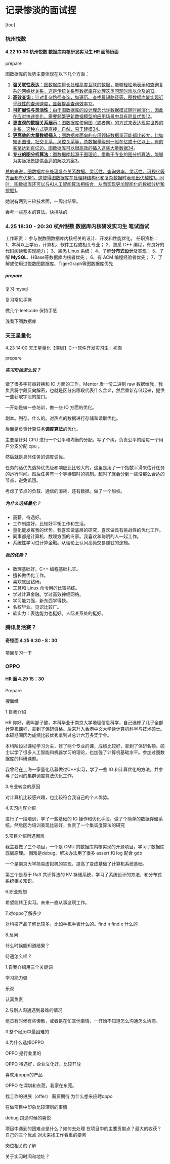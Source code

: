 # 记录惨淡的面试捏



[toc]

### 杭州悦数

#### 4.22 10:30 杭州悦数 数据库内核研发实习生 HR 面简历面

prepare

图数据库的优势主要体现在以下几个方面：

1. [**强关联性表达**：图数据库擅长处理高度互联的数据，能够轻松地表示和查询复杂的网络状关系，这是传统关系型数据库在处理这类问题时难以企及的](https://www.nebula-graph.com.cn/posts/graph-database-vs-relational-database)[1](https://www.nebula-graph.com.cn/posts/graph-database-vs-relational-database)[2](https://blog.csdn.net/su2231595742/article/details/135971961)。
2. [**高效查询**：针对复杂路径查询，如遍历、查找最短路径等，图数据库能实现近乎线性的查询速度，显著提高查询效率](https://www.nebula-graph.com.cn/posts/graph-database-vs-relational-database)[1](https://www.nebula-graph.com.cn/posts/graph-database-vs-relational-database)[2](https://blog.csdn.net/su2231595742/article/details/135971961)。
3. [**可扩展性与灵活性**：由于图数据库的设计理念允许数据模式随时间演化，因此在应对快速变化、需要频繁更新数据模型的应用场景中具有明显优势](https://www.nebula-graph.com.cn/posts/graph-database-vs-relational-database)[1](https://www.nebula-graph.com.cn/posts/graph-database-vs-relational-database)[2](https://blog.csdn.net/su2231595742/article/details/135971961)。
4. [**更直观的数据关系展示**：图数据库使用图（或者网）的方式来表达现实世界的关系，这种方式更直接、自然，易于建模](https://www.zhihu.com/question/23153266)[3](https://www.zhihu.com/question/23153266)[4](https://zhuanlan.zhihu.com/p/112689382)。
5. [**更高效的大量数据插入**：图数据库面向的应用领域数据量可能都比较大，比如知识图谱、社交关系、风控关系等，总数据量级别一般在亿或十亿以上，有的甚至达到百亿边。图数据库可以很高效的插入这些大量数据](https://www.zhihu.com/question/23153266)[3](https://www.zhihu.com/question/23153266)[4](https://zhuanlan.zhihu.com/p/112689382)。
6. [**专业的图分析算法**：图数据库起源于图理论，借助于专业的图分析算法，能够为实际场景提供合适的解决方案](https://www.zhihu.com/question/23153266)[3](https://www.zhihu.com/question/23153266)。

[总的来说，图数据库在处理复杂关系数据、灵活性、查询效率、灵活性、可视化等方面都有优势](https://www.nebula-graph.com.cn/posts/graph-database-vs-relational-database)[1](https://www.nebula-graph.com.cn/posts/graph-database-vs-relational-database)[。这使得图数据库在处理非结构化和复杂数据时表现出优越性](https://www.nebula-graph.com.cn/posts/graph-database-vs-relational-database)[1](https://www.nebula-graph.com.cn/posts/graph-database-vs-relational-database)[。同时，图数据库还可以与AI人工智能算法相结合，从而实现更加智能化的数据分析和挖掘](https://www.nebula-graph.com.cn/posts/graph-database-vs-relational-database)[1](https://www.nebula-graph.com.cn/posts/graph-database-vs-relational-database)。



她说有两到三轮技术面，一周出结果。

会考一些基本的算法。快排啥的



### 4.25 18:30 - 20:30 杭州悦数 数据库内核研发实习生 笔试面试

工作职责：
参与悦数图数据库内核相关的设计、开发和性能优化。
任职资格：
1、本科以上学历，计算机、软件工程或相关专业；
2、熟悉 C++ 编程，有良好的代码阅读和实现能力；
3、熟悉 Linux 系统；
4、了解**分布式设计**及实现；
5、了解 **MySQL**、HBase等数据库内核者优先；
6、有 ACM 编程经验者优先；
7、了解或使用过悦数图数据库、TigerGraph等图数据库优先

##### prepare

复习 mysql 

复习常见手撕

做几个 leetcode 保持手感

浅看下图数据库





### 天王星量化

4.23 14:00 天王星量化【深圳】C++软件开发实习生」初面

prepare

##### 实习阶段怎么说？

做了很多字符串转换和 IO 方面的工作。Mentor 发一份二进制 raw 数据给我，我负责将字段反向解密，也就是区分出哪段代表什么含义，然后重新存储起来，提供一些获取字段的接口。

一开始是做一些培训，做一些 IO 方面的优化。

副本。列存。什么的。对热点的数据进行存储和读取优化。

后面是负责计算任务**调度算法**的优化。

主要是针对 CPU 进行一个公平和均衡的分配。写了个树，负责公平的给每一个用户分支分配 cpu 。

然后就是具体任务的调度调优。

任务的话优先选择优先级和响应比比较大的，这里是用了一个指数平滑来估计任务的运行时间。然后任务有一个等待超时的机制。超时了就会分到一些没那么合适的节点，避免饥饿。

考虑了节点的负载、通信的消耗、还有数据。做了一个加权。

##### 为什么选择量化？

* 高薪。待遇好。
* 工作制度好。比较好平衡工作和生活。
* 量化能发挥我的优势。我喜欢做底层的研究，喜欢做具有挑战性的优化工作。
* 同事都是计算机、数理方面的专家。我喜欢和聪明的人一起工作。
* 系统性学习过计算金融。从理论上认同高频交易赚钱的逻辑。

##### 我的优势？

* 数理基础好。C++ 编程基础扎实。
* 擅长做优化工作。
* 喜欢底层钻研。
* 工具和 Linux 命令用的比较熟练。
* 学过计算金融。学过高效神经网络。
* 学习能力强，新东西学得快。
* 名校毕业。见识比较广。
* 软实力：表达能力也挺好。人际关系处的挺好。





### 腾讯复活赛？

#### 奇怪面 4.25 6:30 - 8 : 30

项目复习一下





### OPPO

#### HR 面 4.29 15：30

Prepare

搜面经



1.自我介绍 

HR 你好，我叫邹子健，本科毕业于南京大学地理信息科学，自己选修了几乎全部计算机课程，拿到了保研资格。后来升入香港中文大学读计算机科学与技术硕士。本硕期间因为成绩比较优秀拿到过总计六万多奖学金。

本科阶段以课程学习为主，修了两个专业的课，成绩比较好，拿到了保研名额。硕士以学了很多人工智能和机器学习的理论，也加强了计算机基础水平。参加过图数据库的科研课题。



我曾经在上海一家量化私募做过C++实习，学了一些 IO 和计算优化的方法，并参与了公司的集群调度算法优化工作。



3.专业转变的原因 

对计算机比较感兴趣，也比较符合我自己的个人优势。



4.实习内容介绍 

进行了一段培训，学了一些基础的 IO 操作和优化手段，做了个简单的数据存储系统。然后因为培训表现比较好，负责了一个集调度算法的研究



5.项目介绍所遇困难

我主要做了三个项目，一个是 CMU 的数据库内核实现的开源项目，学习了数据库底层原理。 困难是debug。解决办法用了很多 assert 和 log 配合 gdb

一个是南京大学简易虚拟机的实现，提高了变成基础了计算机系统基础。

第三个是基于 Raft 共识算法的 KV 存储系统，学习了系统设计的方法，和分布式系统相关知识。



6.职业规划 

希望能转正实习。未来一直从事这项工作。



7.对oppo了解多少 

对科技产品了解比较多。比如手机手表什么的。find n find x 什么的



8.反问

什么时候能知道结果？

待遇怎么样？





1.自我介绍用三个关键词

学习能力强

乐观

认真负责



2.与别人沟通遇到最难的情况

组员有时候有些懒散，或者是在忙其他事情，一开始不知道怎么沟通怎么协商。



3.整个经历中最困难的





4.为什么选择OPPO

OPPO 是行业里的

OPPO 待遇好，企业文化好。比较开放

喜欢用oppo的产品

OPPO 在深圳和东莞，我家在东莞。



找工作的进展（offer）
薪资期待
为什么想来应聘oppo



在做项目中印象比较深刻的事情

debug 跑通时候的喜悦



项目中遇到的困难点是什么？如何去处理
在项目中的主要贡献点？最大的收获？
自己的三个优点
对未来找工作看重的要素



岗位相关的了解



关于实习时间和地址？ 

